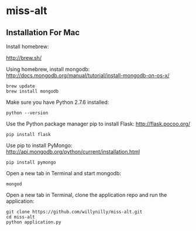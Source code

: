 miss-alt
========

Installation For Mac
--------------------

Install homebrew:

http://brew.sh/

Using homebrew, install mongodb:
http://docs.mongodb.org/manual/tutorial/install-mongodb-on-os-x/

```
brew update
brew install mongodb
```

Make sure you have Python 2.7.6 installed:

```
python --version
```

Use the Python package manager pip to install Flask:
http://flask.pocoo.org/

```
pip install flask
```

Use pip to install PyMongo:
http://api.mongodb.org/python/current/installation.html

```
pip install pymongo
```

Open a new tab in Terminal and start mongodb:
```
mongod
```

Open a new tab in Terminal, clone the application repo and run the application:
```
git clone https://github.com/willynilly/miss-alt.git
cd miss-alt
python application.py
```
